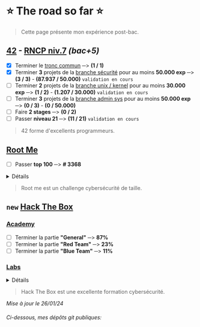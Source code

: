 # :star: The road so far :star:
> Cette page présente mon expérience post-bac.
## [42](https://42.fr/) - [RNCP niv.7](https://www.francecompetences.fr/recherche/rncp/36137/) *(bac+5)*
  - [x] Terminer le [tronc commun](https://github.com/Skalyaeve/42_common_core) ─> **(1 / 1)**
  - [x] Terminer **3** projets de la [branche sécurité](https://github.com/Skalyaeve/42_security) pour au moins **50.000 exp** ─> **(3 / 3)** - **(87.937 / 50.000)** `validation en cours`
  - [ ] Terminer **2** projets de la [branche unix / kernel](https://github.com/Skalyaeve/42_unix-Kernel) pour au moins **30.000 exp** ─> **(1 / 2)** - **(1.207 / 30.000)** `validation en cours`
  - [ ] Terminer **3** projets de la [branche admin sys](https://github.com/Skalyaeve/42_sys_admin) pour au moins **50.000 exp** ─> **(0 / 3)** - **(0 / 50.000)**
  - [ ] Faire **2 stages** ─> **(0 / 2)**
  - [ ] Passer **niveau 21** ─> **(11 / 21)** `validation en cours`
> 42 forme d'excellents programmeurs.

## [Root Me](https://www.root-me.org/Skalyaeve)
  - [ ] Passer **top 100** ─> **# 3368**
<details><summary>Détails</summary>

  - [ ] Terminer la branche **Programmation** ─> **86%**
  - [ ] Terminer la branche **App - Système** ─> **21%**
  - [ ] Terminer la branche **App - Script** ─> **78%**
  - [ ] Terminer la branche **Cracking** ─> **30%**
  - [ ] Terminer la branche **Réseau** ─> **56%**
  - [ ] Terminer la branche **Web - Client** ─> **22%**
  - [ ] Terminer la branche **Web - Serveur** ─> **23%**
  - [ ] Terminer la branche **Cryptanalyse** ─> **25%**
  - [ ] Terminer la branche **Stéganographie** ─> **26%**
  - [ ] Terminer la branche **Forensic** ─> **2%**
  - [ ] Terminer la branche **Réaliste** ─> **2%**
</details>

> Root me est un challenge cybersécurité de taille.

## `new` [Hack The Box](https://www.root-me.org/Skalyaeve)
### [Academy](https://academy.hackthebox.com/catalogue/paths)
  - [ ] Terminer la partie **"General"**  ─> **87%**
  - [ ] Terminer la partie **"Red Team"**  ─> **23%**
  - [ ] Terminer la partie **"Blue Team"**  ─> **11%**
### [Labs](https://www.hackthebox.com/hacker/hacking-labs)
<details><summary>Détails</summary>

  - [ ] Terminer les box **Linux** ─> **0%**
  - [ ] Terminer les box **Windows** ─> **1%**
  - [ ] Terminer les box **OpenBSD** ─> **0%**
  - [ ] Terminer les box **FreeBSD** ─> **0%**
  - [ ] Terminer les box **Solaris** ─> **0%**
  - [ ] Terminer les box **Android** ─> **0%**
  - [ ] Terminer les box **Other** ─> **0%**
  - [ ] Terminer les challenges **Reversing** ─> **2%**
  - [ ] Terminer les challenges **Crypto** ─> **1%**
  - [ ] Terminer les challenges **Pwn** ─> **1%**
  - [ ] Terminer les challenges **Web** ─> **0%**
  - [ ] Terminer les challenges **Misc** ─> **0%**
  - [ ] Terminer les challenges **Forensics** ─> **0%**
  - [ ] Terminer les challenges **Mobile** ─> **0%**
  - [ ] Terminer les challenges **OSINT** ─> **0%**
  - [ ] Terminer les challenges **Hardware** ─> **0%**
  - [ ] Terminer les challenges **GamePwn** ─> **0%**
  - [ ] Terminer les challenges **Blockchain** ─> **0%**
</details>

> Hack The Box est une excellente formation cybersécurité.

*Mise à jour le 26/01/24*
###### Ci-dessous, mes dépôts git publiques:

